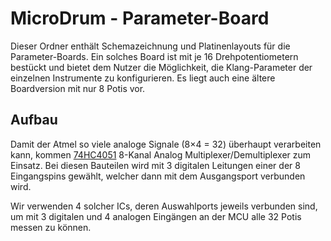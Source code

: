 # MicroDrum - Parameter-Board
Dieser Ordner enthält Schemazeichnung und Platinenlayouts für die Parameter-Boards. Ein solches Board ist mit je 16 Drehpotentiometern bestückt und bietet dem Nutzer die Möglichkeit, die Klang-Parameter der einzelnen Instrumente zu konfigurieren. Es liegt auch eine ältere Boardversion mit nur 8 Potis vor.

## Aufbau
Damit der Atmel so viele analoge Signale (8×4 = 32) überhaupt verarbeiten kann, kommen [74HC4051](http://www.nxp.com/documents/data_sheet/74HC_HCT4051.pdf) 8-Kanal Analog Multiplexer/Demultiplexer zum Einsatz. Bei diesen Bauteilen wird mit 3 digitalen Leitungen einer der 8 Eingangspins gewählt, welcher dann mit dem Ausgangsport verbunden wird.

Wir verwenden 4 solcher ICs, deren Auswahlports jeweils verbunden sind, um mit 3 digitalen und 4 analogen Eingängen an der MCU alle 32 Potis messen zu können.
